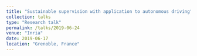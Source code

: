 ```yaml
---
title: "Sustainable supervision with application to autonomous driving"
collection: talks
type: "Research talk"
permalink: /talks/2019-06-24
venue: "Inria"
date: 2019-06-17
location: "Grenoble, France"
---
```

